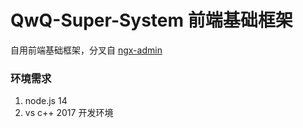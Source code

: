 # QwQ-Super-System 前端基础框架

自用前端基础框架，分叉自 [ngx-admin](https://github.com/akveo/ngx-admin)

### 环境需求
1. node.js 14
2. vs c++ 2017 开发环境

